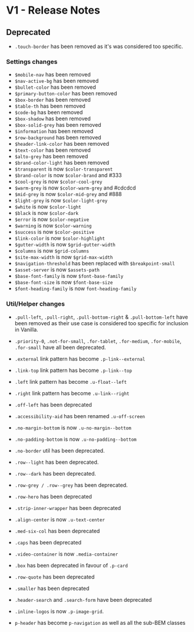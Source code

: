 # V1 - Release Notes

## Deprecated

* `.touch-border` has been removed as it's was considered too specific.

### Settings changes


* `$mobile-nav` has been removed
* `$nav-active-bg` has been removed
* `$bullet-color` has been removed
* `$primary-button-color` has been removed
* `$box-border` has been removed
* `$table-th` has been removed
* `$code-bg` has been removed
* `$box-shadow` has been removed
* `$box-solid-grey` has been removed
* `$information` has been removed
* `$row-background` has been removed
* `$header-link-color` has been removed
* `$text-color` has been removed
* `$alto-grey` has been removed
* `$brand-color-light` has been removed
* `$transparent` is now `$color-transparent`
* `$brand-color` is now `$color-brand` and #333
* `$cool-grey` is now `$color-cool-grey`
* `$warm-grey` is now `$color-warm-grey` and #cdcdcd
* `$mid-grey` is now `$color-mid-grey` and #888
* `$light-grey` is now `$color-light-grey`
* `$white` is now `$color-light`
* `$black` is now `$color-dark`
* `$error` is now `$color-negative`
* `$warning` is now `$color-warning`
* `$success` is now `$color-positive`
* `$link-color` is now `$color-highlight`
* `$gutter-width` is now `$grid-gutter-width`
* `$columns` is now `$grid-columns`
* `$site-max-width` is now `$grid-max-width`
* `$navigation-threshold` has been replaced with `$breakpoint-small`
* `$asset-server` is now `$assets-path`
* `$base-font-family` is now `$font-base-family`
* `$base-font-size` is now `$font-base-size`
* `$font-heading-family` is now `font-heading-family`

### Util/Helper changes

* `.pull-left`, `.pull-right`, `.pull-bottom-right` & `.pull-bottom-left` have been removed as their use case is considered too specific for inclusion in Vanilla.

* `.priority-0`, `.not-for-small`, `.for-tablet`, `.for-medium`, `.for-mobile`, `.for-small` have all been deprecated.

* `.external` link pattern has become `.p-link--external`
* `.link-top` link pattern has become `.p-link--top`

* `.left` link pattern has become `.u-float--left`
* `.right` link pattern has become `.u-link--right`

* `.off-left` has been deprecated
* `.accessibility-aid` has been renamed `.u-off-screen`

* `.no-margin-bottom` is now `.u-no-margin--bottom`
* `.no-padding-bottom` is now `.u-no-padding--bottom`
* `.no-border` util has been deprecated.

* `.row--light` has been deprecated.
* `.row--dark` has been deprecated.
* `.row-grey / .row--grey` has been deprecated.
* `.row-hero` has been deprecated
* `.strip-inner-wrapper` has been deprecated
* `.align-center` is now `.u-text-center`
* `.med-six-col` has been deprecated
* `.caps` has been deprecated

* `.video-container` is now `.media-container`

* `.box` has been deprecated in favour of `.p-card`

* `.row-quote` has been deprecated

* `.smaller` has been deprecated

* `.header-search` and `.search-form` have been deprecated

* `.inline-logos` is now `.p-image-grid`.

* `p-header` has become `p-navigation` as well as all the sub-BEM classes
